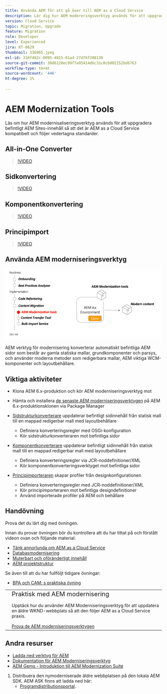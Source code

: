 ```yaml
---
title: Använda AEM för att gå över till AEM as a Cloud Service
description: Lär dig hur AEM modereringsverktyg används för att uppgradera ett befintligt AEM och innehåll som ska vara AEM as a Cloud Service kompatibelt.
version: Cloud Service
topic: Migration, Upgrade
feature: Migration
role: Developer
level: Experienced
jira: KT-8629
thumbnail: 336965.jpeg
exl-id: 310f492c-0095-4015-81a4-27d76f288138
source-git-commit: 30d6120ec99f7a95414dbc31c0cb002152bd6763
workflow-type: tm+mt
source-wordcount: '446'
ht-degree: 1%

---
```



# AEM Modernization Tools

Läs om hur AEM modernisaliseringsverktyg används för att uppgradera befintligt AEM Sites-innehåll så att det är AEM as a Cloud Service kompatibelt och följer vedertagna standarder.

## All-in-One Converter

>[!VIDEO](https://video.tv.adobe.com/v/338802?quality=12&learn=on)

## Sidkonvertering

>[!VIDEO](https://video.tv.adobe.com/v/338799?quality=12&learn=on)

## Komponentkonvertering

>[!VIDEO](https://video.tv.adobe.com/v/338788?quality=12&learn=on)

## Principimport

>[!VIDEO](https://video.tv.adobe.com/v/338797?quality=12&learn=on)

## Använda AEM moderniseringsverktyg

![AEM verktygets livscykel](./assets/aem-modernization-tools.png)

AEM verktyg för modernisering konverterar automatiskt befintliga AEM sidor som består av gamla statiska mallar, grundkomponenter och parsys, och använder moderna metoder som redigerbara mallar, AEM viktiga WCM-komponenter och layoutbehållare.

## Viktiga aktiviteter

+ Klona AEM 6.x-produktion och kör AEM moderniseringsverktyg mot
+ Hämta och installera [de senaste AEM moderniseringsverktygen](https://github.com/adobe/aem-modernize-tools/releases/latest) på AEM 6.x-produktionsklonen via Package Manager

+ [Sidstrukturkonverterare](https://opensource.adobe.com/aem-modernize-tools/pages/structure/about.html) uppdaterar befintligt sidinnehåll från statisk mall till en mappad redigerbar mall med layoutbehållare
   + Definiera konverteringsregler med OSGi-konfiguration
   + Kör sidstrukturkonverteraren mot befintliga sidor

+ [Komponentkonverterare](https://opensource.adobe.com/aem-modernize-tools/pages/component/about.html) uppdaterar befintligt sidinnehåll från statisk mall till en mappad redigerbar mall med layoutbehållare
   + Definiera konverteringsregler via JCR-noddefinitioner/XML
   + Kör komponentkonverteringsverktyget mot befintliga sidor

+ [Principimporteraren](https://opensource.adobe.com/aem-modernize-tools/pages/policy/about.html) skapar profiler från designkonfigurationen
   + Definiera konverteringsregler med JCR-noddefinitioner/XML
   + Kör principimporteraren mot befintliga designdefinitioner
   + Använd importerade profiler på AEM och behållare

## Handövning

Prova det du lärt dig med övningen.

Innan du provar övningen bör du kontrollera att du har tittat på och förstått videon ovan och följande material:

+ [Tänk annorlunda om AEM as a Cloud Service](./introduction.md)
+ [Databasmodernisering](./repository-modernization.md)
+ [Muterbart och oföränderligt innehåll](../../developing/basics/mutable-immutable.md)
+ [AEM projektstruktur](https://experienceleague.adobe.com/docs/experience-manager-cloud-service/implementing/developing/aem-project-content-package-structure.html)

Se även till att du har fullföljt tidigare övningar:

+ [BPA och CAM: s praktiska övning](./bpa-and-cam.md#hands-on-exercise)

<table style="border-width:0">
    <tr>
        <td style="width:150px">
            <a  rel="noreferrer"
                target="_blank"
                href="https://github.com/adobe/aem-cloud-engineering-video-series-exercises/tree/session2-migration#bootcamp---session-2-migration-methodology"><img alt="Handövande GitHub-databas" src="./assets/github.png"/>
            </a>        
        </td>
        <td style="width:100%;margin-bottom:1rem;">
            <div style="font-size:1.25rem;font-weight:400;">Praktisk med AEM modernisering</div>
            <p style="margin:1rem 0">
                Upptäck hur du använder AEM Moderniseringsverktyg för att uppdatera en äldre WKND-webbplats så att den följer AEM as a Cloud Service praxis.
            </p>
            <a  rel="noreferrer"
                target="_blank"
                href="https://github.com/adobe/aem-cloud-engineering-video-series-exercises/tree/session2-migration#bootcamp---session-2-migration-methodology" class="spectrum-Button spectrum-Button--primary spectrum-Button--sizeM">
                <span class="spectrum-Button-label has-no-wrap has-text-weight-bold">Prova de AEM moderniseringsverktygen</span>
            </a>
        </td>
    </tr>
</table>

## Andra resurser

+ [Ladda ned verktyg för AEM](https://github.com/adobe/aem-modernize-tools/releases/latest)
+ [Dokumentation för AEM Moderniseringsverktyg](https://opensource.adobe.com/aem-modernize-tools/)
+ [AEM Gems - Introduktion till AEM Modernization Suite](https://helpx.adobe.com/experience-manager/kt/eseminars/gems/Introducing-the-AEM-Modernization-Suite.html)

1. Distribuera den nymoderniserade äldre webbplatsen på den lokala AEM SDK. AEM ASK finns att ladda ned här:
   + [Programdistributionsportal](https://experience.adobe.com/#/downloads/content/software-distribution/en/general.html).
